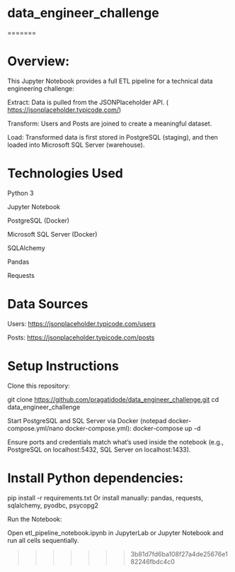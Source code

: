 # data_engineer_challenge

=======
# Overview:

This Jupyter Notebook provides a full ETL pipeline for a technical data engineering challenge:

Extract: Data is pulled from the JSONPlaceholder API.
( https://jsonplaceholder.typicode.com/)

Transform: Users and Posts are joined to create a meaningful dataset.

Load: Transformed data is first stored in PostgreSQL (staging), and then loaded into Microsoft SQL Server (warehouse).

# Technologies Used
Python 3

Jupyter Notebook

PostgreSQL (Docker)

Microsoft SQL Server (Docker)

SQLAlchemy

Pandas

Requests

# Data Sources

Users: https://jsonplaceholder.typicode.com/users

Posts: https://jsonplaceholder.typicode.com/posts

# Setup Instructions
Clone this repository:

git clone https://github.com/pragatidode/data_engineer_challenge.git
cd data_engineer_challenge

Start PostgreSQL and SQL Server via Docker (notepad docker-compose.yml/nano docker-compose.yml):
docker-compose up -d

Ensure ports and credentials match what’s used inside the notebook (e.g., PostgreSQL on localhost:5432, SQL Server on localhost:1433).

# Install Python dependencies:

pip install -r requirements.txt
Or install manually: pandas, requests, sqlalchemy, pyodbc, psycopg2

Run the Notebook:

Open etl_pipeline_notebook.ipynb in JupyterLab or Jupyter Notebook and run all cells sequentially.

>>>>>>> 3b81d7fd6ba108f27a4de25676e182246fbdc4c0
